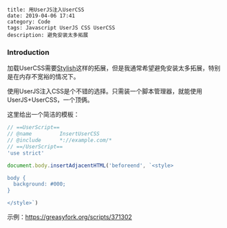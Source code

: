 ```
title: 用UserJS注入UserCSS
date: 2019-04-06 17:41
category: Code
tags: Javascript UserJS CSS UserCSS
description: 避免安装太多拓展
```

### Introduction

加载UserCSS需要[Stylish](https://userstyles.org)这样的拓展，但是我通常希望避免安装太多拓展，特别是在内存不宽裕的情况下。

使用UserJS注入CSS是个不错的选择。只需装一个脚本管理器，就能使用UserJS+UserCSS，一个顶俩。

这里给出一个简洁的模板：

```javascript
// ==UserScript==
// @name         InsertUserCSS
// @include      *://example.com/*
// ==/UserScript==
'use strict'

document.body.insertAdjacentHTML('beforeend', `<style>

body {
  background: #000;
}

</style>`)
```

示例：<https://greasyfork.org/scripts/371302>
